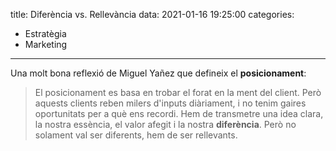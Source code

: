 title: Diferència vs. Rellevància
data: 2021-01-16 19:25:00
categories:
  - Estratègia
  - Marketing
---

Una molt bona reflexió de Miguel Yañez que defineix el **posicionament**:

> El posicionament es basa en trobar el forat en la ment del client. Però aquests clients reben milers d'inputs diàriament, i no tenim gaires oportunitats per a què ens recordi. Hem de transmetre una idea clara, la nostra essència, el valor afegit i la nostra **diferència**. Però no solament val ser diferents, hem de ser rellevants.
